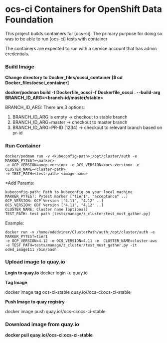 # ocs-ci Containers for OpenShift Data Foundation

This project builds containers for [ocs-ci].
The primary purpose for doing so was to be able to run [ocs-ci] tests with container

The containers are expected to run with a service account that has admin credentials.

### Build Image

**Change directory to Docker_files/ocsci_container [$ cd Docker_files/ocsci_container]**

**docker/podman build -t Dockerfile_ocsci -f Dockerfile_ocsci . --build-arg BRANCH_ID_ARG=<branch-id/master/stable>**

BRANCH_ID_ARG:
There are 3 options:
1. BRANCH_ID_ARG is empty -> checkout to stable branch
2. BRANCH_ID_ARG=master -> checkout to master branch
3. BRANCH_ID_ARG=PR-ID [1234] -> checkout to relevant branch based on pr-id
### Run Container
```commandline
docker/podman run -v <kubeconfig-path>:/opt/cluster/auth -e MARKER_PYTEST=<marker>
-e OCP_VERSION=<ocp-version> -e OCS_VERSION=<ocs-version> -e  CLUSTER_NAME=<cluster-path>
-e TEST_PATH=<test-path> <image-name>
```
*Add Params:
```
kubeconfig-path: Path to kubeconfig on your local machine
MARKER_PYTEST: Pytest marker ["tier1", "acceptance" ..]
OCP_VERSION: OCP Version ["4.11", "4.12" ..]
OCS_VERSION: ODF Version ["4.11", "4.12" ..]
CLUSTER_NAME: Cluster name [optional]
TEST_PATH: test path [tests/manage/z_cluster/test_must_gather.py]

```

Example:

```
docker run -v /home/odedviner/ClusterPath/auth:/opt/cluster/auth -e MARKER_PYTEST=tier1
-e OCP_VERSION=4.12 -e OCS_VERSION=4.11 -e  CLUSTER_NAME=cluster-aws
-e TEST_PATH=tests/manage/z_cluster/test_must_gather.py -it oded_image111 /bin/bash
```

### Upload image to quay.io
**Login to quay.io**
docker login -u <user-name> quay.io

**Tag Image**

docker image tag ocs-ci-stable quay.io/<user-name>/ocs-ci:ocs-ci-stable

**Push Image to quay registry**

docker image push quay.io/<user-name>/ocs-ci:ocs-ci-stable


### Download image from quay.io

**docker pull quay.io/<user-name>/ocs-ci:ocs-ci-stable**

